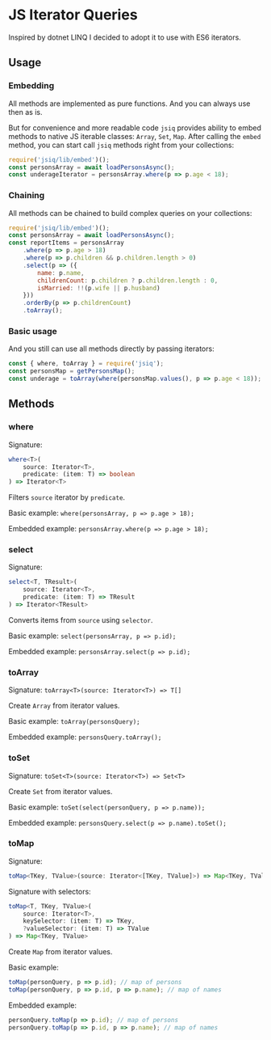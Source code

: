 # JS Iterator Queries

Inspired by dotnet LINQ I decided to adopt it to use with ES6 iterators.

## Usage
### Embedding
All methods are implemented as pure functions. And you can always use then as is.

But for convenience and more readable code `jsiq` provides ability to embed methods to native JS iterable classes: `Array`, `Set`, `Map`.
After calling the `embed` method, you can start call `jsiq` methods right from your collections:

```javascript
require('jsiq/lib/embed')();
const personsArray = await loadPersonsAsync();
const underageIterator = personsArray.where(p => p.age < 18);
```

### Chaining
All methods can be chained to build complex queries on your collections:

```javascript
require('jsiq/lib/embed')();
const personsArray = await loadPersonsAsync();
const reportItems = personsArray
    .where(p => p.age > 18)
    .where(p => p.children && p.children.length > 0)
    .select(p => ({
        name: p.name,
        childrenCount: p.children ? p.children.length : 0,
        isMarried: !!(p.wife || p.husband)
    }))
    .orderBy(p => p.childrenCount)
    .toArray();
```

### Basic usage
And you still can use all methods directly by passing iterators:
```javascript
const { where, toArray } = require('jsiq');
const personsMap = getPersonsMap();
const underage = toArray(where(personsMap.values(), p => p.age < 18));
```


## Methods
### where
Signature:
```typescript
where<T>(
    source: Iterator<T>,
    predicate: (item: T) => boolean
) => Iterator<T>
```

Filters `source` iterator by `predicate`.

Basic example:
`where(personsArray, p => p.age > 18);`

Embedded example:
`personsArray.where(p => p.age > 18);`


### select
Signature:
```typescript
select<T, TResult>(
    source: Iterator<T>,
    predicate: (item: T) => TResult
) => Iterator<TResult>
```

Converts items from `source` using `selector`.

Basic example:
`select(personsArray, p => p.id);`

Embedded example:
`personsArray.select(p => p.id);`

### toArray
Signature: `toArray<T>(source: Iterator<T>) => T[]`

Create `Array` from iterator values.

Basic example:
`toArray(personsQuery);`

Embedded example:
`personsQuery.toArray();`

### toSet
Signature: `toSet<T>(source: Iterator<T>) => Set<T>`

Create `Set` from iterator values.

Basic example:
`toSet(select(personQuery, p => p.name));`

Embedded example:
`personsQuery.select(p => p.name).toSet();`

### toMap
Signature:
```typescript
toMap<TKey, TValue>(source: Iterator<[TKey, TValue]>) => Map<TKey, TValue>
```
Signature with selectors:
```typescript
toMap<T, TKey, TValue>(
    source: Iterator<T>,
    keySelector: (item: T) => TKey,
    ?valueSelector: (item: T) => TValue
) => Map<TKey, TValue>
```

Create `Map` from iterator values.

Basic example:
```javascript
toMap(personQuery, p => p.id); // map of persons
toMap(personQuery, p => p.id, p => p.name); // map of names
```

Embedded example:
```javascript
personQuery.toMap(p => p.id); // map of persons
personQuery.toMap(p => p.id, p => p.name); // map of names
```
